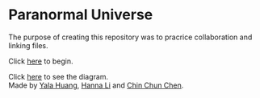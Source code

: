 # Paranormal Universe

The purpose of creating this repository was to pracrice collaboration and linking files.

Click [here](https://yalah5084.github.io/paranormal-adventure/choose-door.html) to begin.

Click [here](https://docs.google.com/drawings/d/1AiDnAOrbreL0s_Z-n5fpcZU_dLxlR73ddUDPk5yaRV0/edit) to see the diagram.  
Made by [Yala Huang](https://github.com/yalah5084), [Hanna Li](https://github.com/hannal7626) and [Chin Chun Chen](https://github.com/chinchunc9858).